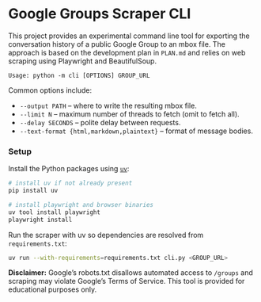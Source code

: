 # Google Groups Scraper CLI

This project provides an experimental command line tool for exporting the
conversation history of a public Google Group to an mbox file. The approach is
based on the development plan in `PLAN.md` and relies on web scraping using
Playwright and BeautifulSoup.

```
Usage: python -m cli [OPTIONS] GROUP_URL
```

Common options include:

- `--output PATH` – where to write the resulting mbox file.
- `--limit N` – maximum number of threads to fetch (omit to fetch all).
- `--delay SECONDS` – polite delay between requests.
- `--text-format {html,markdown,plaintext}` – format of message bodies.

### Setup

Install the Python packages using [`uv`](https://github.com/astral-sh/uv):

```bash
# install uv if not already present
pip install uv

# install playwright and browser binaries
uv tool install playwright
playwright install
```

Run the scraper with uv so dependencies are resolved from `requirements.txt`:

```bash
uv run --with-requirements=requirements.txt cli.py <GROUP_URL>
```

**Disclaimer:** Google’s robots.txt disallows automated access to `/groups` and
scraping may violate Google’s Terms of Service. This tool is provided for
educational purposes only.
